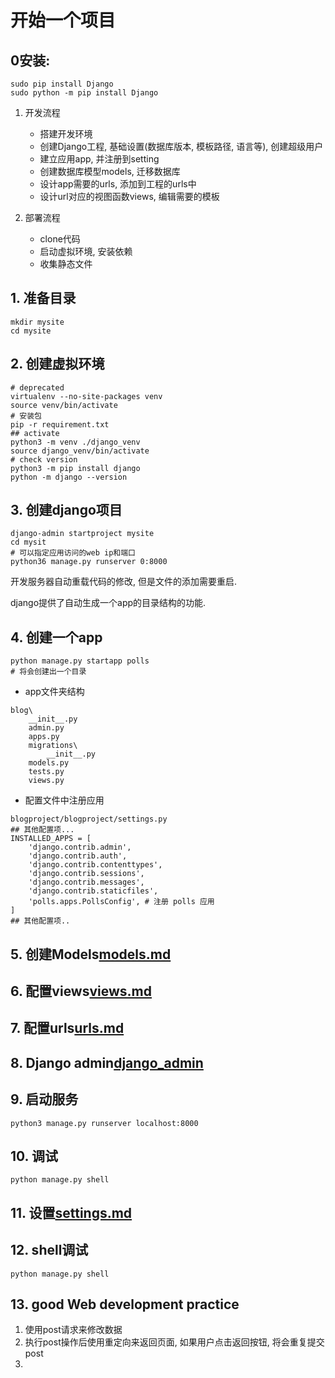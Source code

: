 # 开始一个项目

## 0安装: 
```
sudo pip install Django
sudo python -m pip install Django
```

1. 开发流程
   - 搭建开发环境
   - 创建Django工程, 基础设置(数据库版本, 模板路径, 语言等), 创建超级用户
   - 建立应用app, 并注册到setting
   - 创建数据库模型models, 迁移数据库
   - 设计app需要的urls, 添加到工程的urls中
   - 设计url对应的视图函数views, 编辑需要的模板

2. 部署流程
   - clone代码
   - 启动虚拟环境, 安装依赖
   - 收集静态文件

## 1. 准备目录
```
mkdir mysite
cd mysite
```

## 2. 创建虚拟环境
```
# deprecated
virtualenv --no-site-packages venv
source venv/bin/activate
# 安装包
pip -r requirement.txt
## activate
python3 -m venv ./django_venv
source django_venv/bin/activate
# check version
python3 -m pip install django
python -m django --version
```

## 3. 创建django项目
```
django-admin startproject mysite
cd mysit
# 可以指定应用访问的web ip和端口
python36 manage.py runserver 0:8000 
```
开发服务器自动重载代码的修改, 但是文件的添加需要重启.

django提供了自动生成一个app的目录结构的功能.


## 4. 创建一个app

```
python manage.py startapp polls
# 将会创建出一个目录
```

- app文件夹结构
```
blog\
    __init__.py
    admin.py
    apps.py
    migrations\
        __init__.py
    models.py
    tests.py
    views.py
```

- 配置文件中注册应用
```
blogproject/blogproject/settings.py
## 其他配置项...
INSTALLED_APPS = [
    'django.contrib.admin',
    'django.contrib.auth',
    'django.contrib.contenttypes',
    'django.contrib.sessions',
    'django.contrib.messages',
    'django.contrib.staticfiles',
    'polls.apps.PollsConfig', # 注册 polls 应用
]
## 其他配置项..
```

## 5. 创建Models[models.md](./models.md)

## 6. 配置views[views.md](./views.md)

## 7. 配置urls[urls.md](./urls.md)

## 8. Django admin[django_admin](./django_admin.md)

## 9. 启动服务
`python3 manage.py runserver localhost:8000`

## 10. 调试
`python manage.py shell`

## 11. 设置[settings.md](settings.md)

## 12. shell调试
```
python manage.py shell
```

## 13. good Web development practice
1. 使用post请求来修改数据
2. 执行post操作后使用重定向来返回页面, 如果用户点击返回按钮, 将会重复提交post
3. 